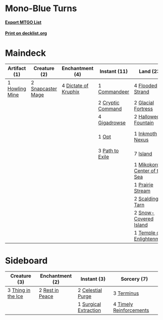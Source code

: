 # Mono-Blue Turns

#### [Export MTGO List](../collection/Mono-Blue%20Turns/Mono-Blue%20Turns.txt)
#### [Print on decklist.org](http://decklist.org/?deckmain=1%09Commandeer%0A2%09Cryptic%20Command%0A4%09Dictate%20of%20Kruphix%0A3%09Exhaustion%0A4%09Flooded%20Strand%0A4%09Gigadrowse%0A2%09Glacial%20Fortress%0A2%09Hallowed%20Fountain%0A1%09Howling%20Mine%0A1%09Inkmoth%20Nexus%0A7%09Island%0A2%09Jace,%20the%20Mind%20Sculptor%0A1%09Mikokoro,%20Center%20of%20the%20Sea%0A1%09Opt%0A2%09Part%20the%20Waterveil%0A3%09Path%20to%20Exile%0A1%09Prairie%20Stream%0A2%09Scalding%20Tarn%0A4%09Serum%20Visions%0A2%09Snapcaster%20Mage%0A2%09Snow-Covered%20Island%0A1%09Temple%20of%20Enlightenment%0A4%09Temporal%20Mastery%0A4%09Time%20Warp&deckside=2%09Celestial%20Purge%0A2%09Rest%20in%20Peace%0A1%09Surgical%20Extraction%0A3%09Terminus%0A3%09Thing%20in%20the%20Ice%0A4%09Timely%20Reinforcements)
# Maindeck

|                                      Artifact (1)                                       |                                        Creature (2)                                        |                                        Enchantment (4)                                        |                                        Instant (11)                                        |                                               Land (23)                                                |                                          Planeswalker (2)                                          |                                         Sorcery (17)                                          |
|-----------------------------------------------------------------------------------------|--------------------------------------------------------------------------------------------|-----------------------------------------------------------------------------------------------|--------------------------------------------------------------------------------------------|--------------------------------------------------------------------------------------------------------|----------------------------------------------------------------------------------------------------|-----------------------------------------------------------------------------------------------|
|1 [Howling Mine](http://gatherer.wizards.com/Pages/Card/Details.aspx?multiverseid=247316)|2 [Snapcaster Mage](http://gatherer.wizards.com/Pages/Card/Details.aspx?multiverseid=425875)|4 [Dictate of Kruphix](http://gatherer.wizards.com/Pages/Card/Details.aspx?multiverseid=451041)|1 [Commandeer](http://gatherer.wizards.com/Pages/Card/Details.aspx?multiverseid=121243)     |4 [Flooded Strand](http://gatherer.wizards.com/Pages/Card/Details.aspx?multiverseid=405098)             |2 [Jace, the Mind Sculptor](http://gatherer.wizards.com/Pages/Card/Details.aspx?multiverseid=382979)|3 [Exhaustion](http://gatherer.wizards.com/Pages/Card/Details.aspx?multiverseid=10527)         |
|                                                                                         |                                                                                            |                                                                                               |2 [Cryptic Command](http://gatherer.wizards.com/Pages/Card/Details.aspx?multiverseid=370439)|2 [Glacial Fortress](http://gatherer.wizards.com/Pages/Card/Details.aspx?multiverseid=435416)           |                                                                                                    |2 [Part the Waterveil](http://gatherer.wizards.com/Pages/Card/Details.aspx?multiverseid=401982)|
|                                                                                         |                                                                                            |                                                                                               |4 [Gigadrowse](http://gatherer.wizards.com/Pages/Card/Details.aspx?multiverseid=96864)      |2 [Hallowed Fountain](http://gatherer.wizards.com/Pages/Card/Details.aspx?multiverseid=405100)          |                                                                                                    |4 [Serum Visions](http://gatherer.wizards.com/Pages/Card/Details.aspx?multiverseid=425874)     |
|                                                                                         |                                                                                            |                                                                                               |1 [Opt](http://gatherer.wizards.com/Pages/Card/Details.aspx?multiverseid=435217)            |1 [Inkmoth Nexus](http://gatherer.wizards.com/Pages/Card/Details.aspx?multiverseid=213731)              |                                                                                                    |4 [Temporal Mastery](http://gatherer.wizards.com/Pages/Card/Details.aspx?multiverseid=425879)  |
|                                                                                         |                                                                                            |                                                                                               |3 [Path to Exile](http://gatherer.wizards.com/Pages/Card/Details.aspx?multiverseid=370408)  |7 [Island](http://gatherer.wizards.com/Pages/Card/Details.aspx?multiverseid=439602)                     |                                                                                                    |4 [Time Warp](http://gatherer.wizards.com/Pages/Card/Details.aspx?multiverseid=439354)         |
|                                                                                         |                                                                                            |                                                                                               |                                                                                            |1 [Mikokoro, Center of the Sea](http://gatherer.wizards.com/Pages/Card/Details.aspx?multiverseid=442230)|                                                                                                    |                                                                                               |
|                                                                                         |                                                                                            |                                                                                               |                                                                                            |1 [Prairie Stream](http://gatherer.wizards.com/Pages/Card/Details.aspx?multiverseid=405105)             |                                                                                                    |                                                                                               |
|                                                                                         |                                                                                            |                                                                                               |                                                                                            |2 [Scalding Tarn](http://gatherer.wizards.com/Pages/Card/Details.aspx?multiverseid=426069)              |                                                                                                    |                                                                                               |
|                                                                                         |                                                                                            |                                                                                               |                                                                                            |2 [Snow-Covered Island](http://gatherer.wizards.com/Pages/Card/Details.aspx?multiverseid=184813)        |                                                                                                    |                                                                                               |
|                                                                                         |                                                                                            |                                                                                               |                                                                                            |1 [Temple of Enlightenment](http://gatherer.wizards.com/Pages/Card/Details.aspx?multiverseid=378535)    |                                                                                                    |                                                                                               |


# Sideboard

|                                        Creature (3)                                         |                                     Enchantment (2)                                      |                                          Instant (3)                                           |                                           Sorcery (7)                                            |
|---------------------------------------------------------------------------------------------|------------------------------------------------------------------------------------------|------------------------------------------------------------------------------------------------|--------------------------------------------------------------------------------------------------|
|3 [Thing in the Ice](http://gatherer.wizards.com/Pages/Card/Details.aspx?multiverseid=409836)|2 [Rest in Peace](http://gatherer.wizards.com/Pages/Card/Details.aspx?multiverseid=442021)|2 [Celestial Purge](http://gatherer.wizards.com/Pages/Card/Details.aspx?multiverseid=397699)    |3 [Terminus](http://gatherer.wizards.com/Pages/Card/Details.aspx?multiverseid=425851)             |
|                                                                                             |                                                                                          |1 [Surgical Extraction](http://gatherer.wizards.com/Pages/Card/Details.aspx?multiverseid=397706)|4 [Timely Reinforcements](http://gatherer.wizards.com/Pages/Card/Details.aspx?multiverseid=220074)|

